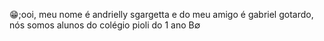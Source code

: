 &#128513;;ooi, meu nome é andrielly sgargetta e do meu amigo é gabriel gotardo, nós somos alunos do colégio pioli do 1 ano B&#8709;


